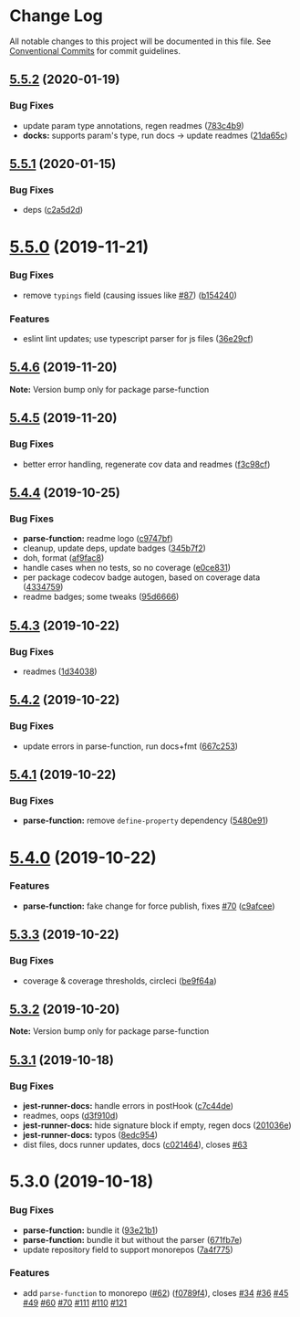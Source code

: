 # Change Log

All notable changes to this project will be documented in this file.
See [Conventional Commits](https://conventionalcommits.org) for commit guidelines.

## [5.5.2](https://github.com/tunnckoCore/opensource/compare/parse-function@5.5.1...parse-function@5.5.2) (2020-01-19)


### Bug Fixes

* update param type annotations, regen readmes ([783c4b9](https://github.com/tunnckoCore/opensource/commit/783c4b9ed402621ecdfbda524c0a53b30f83ae68))
* **docks:** supports param's type, run docs -> update readmes ([21da65c](https://github.com/tunnckoCore/opensource/commit/21da65ce3d0a73779a382262a8151da433f12ce3))





## [5.5.1](https://github.com/tunnckoCore/opensource/compare/parse-function@5.5.0...parse-function@5.5.1) (2020-01-15)


### Bug Fixes

* deps ([c2a5d2d](https://github.com/tunnckoCore/opensource/commit/c2a5d2d2930db4160c2d61c56cc52259f0e9aa62))





# [5.5.0](https://github.com/tunnckoCore/opensource/compare/parse-function@5.4.6...parse-function@5.5.0) (2019-11-21)


### Bug Fixes

* remove `typings` field (causing issues like [#87](https://github.com/tunnckoCore/opensource/issues/87)) ([b154240](https://github.com/tunnckoCore/opensource/commit/b154240e8bab1daa63d873909735d2c59bdf25cc))


### Features

* eslint lint updates; use typescript parser for js files ([36e29cf](https://github.com/tunnckoCore/opensource/commit/36e29cf7510ef15da4c532f9dc2b81cd275218c3))





## [5.4.6](https://github.com/tunnckoCore/opensource/compare/parse-function@5.4.5...parse-function@5.4.6) (2019-11-20)

**Note:** Version bump only for package parse-function





## [5.4.5](https://github.com/tunnckoCore/opensource/compare/parse-function@5.4.4...parse-function@5.4.5) (2019-11-20)


### Bug Fixes

* better error handling, regenerate cov data and readmes ([f3c98cf](https://github.com/tunnckoCore/opensource/commit/f3c98cf5812cf92127f491df67f083d06235a399))





## [5.4.4](https://github.com/tunnckoCore/opensource/compare/parse-function@5.4.3...parse-function@5.4.4) (2019-10-25)


### Bug Fixes

* **parse-function:** readme logo ([c9747bf](https://github.com/tunnckoCore/opensource/commit/c9747bf275582f1f4fa474632288050d64f8f012))
* cleanup, update deps, update badges ([345b7f2](https://github.com/tunnckoCore/opensource/commit/345b7f23e39481409ddc84d37308986462ada969))
* doh, format ([af9fac8](https://github.com/tunnckoCore/opensource/commit/af9fac844fb3d43fb43d39003eec18f482b6c6aa))
* handle cases when no tests, so no coverage ([e0ce831](https://github.com/tunnckoCore/opensource/commit/e0ce8313eedbcb5e8780865ed05533b5a2190c36))
* per package codecov badge autogen, based on coverage data ([4334759](https://github.com/tunnckoCore/opensource/commit/4334759d331dfcef98f43735a356753a685b139a))
* readme badges; some tweaks ([95d6666](https://github.com/tunnckoCore/opensource/commit/95d666659a2ac29bece307d22c66b6c0e7e47683))





## [5.4.3](https://github.com/tunnckoCore/opensource/compare/parse-function@5.4.2...parse-function@5.4.3) (2019-10-22)


### Bug Fixes

* readmes ([1d34038](https://github.com/tunnckoCore/opensource/commit/1d3403852b1c6321c8fea89d45956e73b20a616e))





## [5.4.2](https://github.com/tunnckoCore/opensource/compare/parse-function@5.4.1...parse-function@5.4.2) (2019-10-22)


### Bug Fixes

* update errors in parse-function,  run docs+fmt ([667c253](https://github.com/tunnckoCore/opensource/commit/667c2539f668bfe07659ea397d9dda1305b7da4e))





## [5.4.1](https://github.com/tunnckoCore/opensource/compare/parse-function@5.4.0...parse-function@5.4.1) (2019-10-22)


### Bug Fixes

* **parse-function:** remove `define-property` dependency ([5480e91](https://github.com/tunnckoCore/opensource/commit/5480e91eff38b22fd3301f2004ae80e1aff25e34))





# [5.4.0](https://github.com/tunnckoCore/opensource/compare/parse-function@5.3.3...parse-function@5.4.0) (2019-10-22)


### Features

* **parse-function:** fake change for force publish, fixes [#70](https://github.com/tunnckoCore/opensource/issues/70) ([c9afcee](https://github.com/tunnckoCore/opensource/commit/c9afcee419ce94dddce4df0e18f8c3bc73a1f76a))





## [5.3.3](https://github.com/tunnckoCore/opensource/compare/parse-function@5.3.2...parse-function@5.3.3) (2019-10-22)


### Bug Fixes

* coverage & coverage thresholds, circleci ([be9f64a](https://github.com/tunnckoCore/opensource/commit/be9f64a68a0ef029d006cddb90f78ba7369e6a08))





## [5.3.2](https://github.com/tunnckoCore/opensource/compare/parse-function@5.3.1...parse-function@5.3.2) (2019-10-20)

**Note:** Version bump only for package parse-function





## [5.3.1](https://github.com/tunnckoCore/opensource/compare/parse-function@5.3.0...parse-function@5.3.1) (2019-10-18)


### Bug Fixes

* **jest-runner-docs:** handle errors in postHook ([c7c44de](https://github.com/tunnckoCore/opensource/commit/c7c44de))
* readmes, oops ([d3f910d](https://github.com/tunnckoCore/opensource/commit/d3f910d))
* **jest-runner-docs:** hide signature block if empty, regen docs ([201036e](https://github.com/tunnckoCore/opensource/commit/201036e))
* **jest-runner-docs:** typos ([8edc954](https://github.com/tunnckoCore/opensource/commit/8edc954))
* dist files, docs runner updates, docs ([c021464](https://github.com/tunnckoCore/opensource/commit/c021464)), closes [#63](https://github.com/tunnckoCore/opensource/issues/63)





# 5.3.0 (2019-10-18)


### Bug Fixes

* **parse-function:** bundle it ([93e21b1](https://github.com/tunnckoCore/opensource/commit/93e21b1))
* **parse-function:** bundle it but without the parser ([671fb7e](https://github.com/tunnckoCore/opensource/commit/671fb7e))
* update repository field to support monorepos ([7a4f775](https://github.com/tunnckoCore/opensource/commit/7a4f775))


### Features

* add `parse-function` to monorepo ([#62](https://github.com/tunnckoCore/opensource/issues/62)) ([f0789f4](https://github.com/tunnckoCore/opensource/commit/f0789f4)), closes [#34](https://github.com/tunnckoCore/opensource/issues/34) [#36](https://github.com/tunnckoCore/opensource/issues/36) [#45](https://github.com/tunnckoCore/opensource/issues/45) [#49](https://github.com/tunnckoCore/opensource/issues/49) [#60](https://github.com/tunnckoCore/opensource/issues/60) [#70](https://github.com/tunnckoCore/opensource/issues/70) [#111](https://github.com/tunnckoCore/opensource/issues/111) [#110](https://github.com/tunnckoCore/opensource/issues/110) [#121](https://github.com/tunnckoCore/opensource/issues/121)
